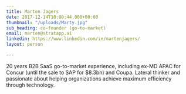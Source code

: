 ```yaml
---
title: Marten Jagers
date: 2017-12-14T10:00:44.000+00:00
thumbnail: "/uploads/Marty.jpg"
sub_heading: co-founder (go-to-market)
email: marten@stratapp.ai
linkedin: https://www.linkedin.com/in/martenjagers/
layout: person

---
```

20 years B2B SaaS go-to-market experience, including ex-MD APAC for Concur (until the sale to SAP for $8.3bn) and Coupa. Lateral thinker and passionate about helping organizations achieve maximum efficiency through technology.